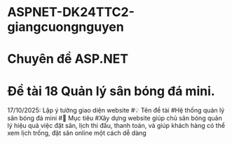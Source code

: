 # ASPNET-DK24TTC2-giangcuongnguyen
# Chuyên đề ASP.NET
# Đề tài 18 Quản lý sân bóng đá mini.
17/10/2025: Lập ý tưởng giao diện website
#💡 Tên đề tài
#Hệ thống quản lý sân bóng đá mini
#🎯 Mục tiêu
#Xây dựng website giúp chủ sân bóng quản lý hiệu quả việc đặt sân, lịch thi đấu, thanh toán, và giúp khách hàng có thể xem lịch trống, đặt sân online một cách dễ dàng

